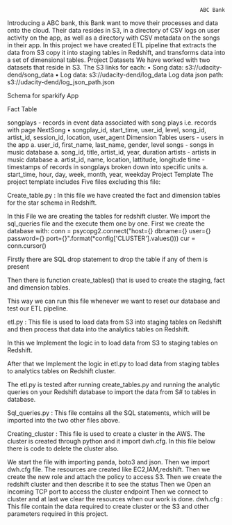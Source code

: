                                                                   ABC Bank
                                                                  
Introducing a ABC bank, this Bank want to move their processes and data onto the cloud. Their data resides in S3, in a directory of CSV logs on user activity on the app, as well as a directory with CSV metadata on the songs in their app. In this project we have created ETL pipeline that extracts the data from S3 copy it into staging tables in Redshift, and transforms data into a set of dimensional tables. Project Datasets We have worked with two datasets that reside in S3. The S3 links for each: • Song data: s3://udacity-dend/song_data • Log data: s3://udacity-dend/log_data Log data json path: s3://udacity-dend/log_json_path.json

Schema for sparkify App

Fact Table

songplays - records in event data associated with song plays i.e. records with page NextSong • songplay_id, start_time, user_id, level, song_id, artist_id, session_id, location, user_agent Dimension Tables
users - users in the app a. user_id, first_name, last_name, gender, level
songs - songs in music database a. song_id, title, artist_id, year, duration
artists - artists in music database a. artist_id, name, location, lattitude, longitude
time - timestamps of records in songplays broken down into specific units a. start_time, hour, day, week, month, year, weekday
Project Template The project template includes Five files excluding this file:

Create_table.py : In this file we have created the fact and dimension tables for the star schema in Redshift.

In this File we are creating the tables for redshift cluster. We import the sql_queries file and the  execute them one by one.
First we create the database with:
conn = psycopg2.connect("host={} dbname={} user={} password={} port={}".format(*config['CLUSTER'].values())) cur = conn.cursor()

Firstly there are SQL drop statement to drop the table if any of them is present

Then there is function create_tables() that is used to create the staging, fact and dimension tables.

This way we can run this file whenever we want to reset our database and test our ETL pipeline.

etl.py : This file is used to load data from S3 into staging tables on Redshift and then process that data into the analytics tables on Redshift.

In this we Implement the logic in to load data from S3 to staging tables on Redshift.

After that we Implement the logic in etl.py to load data from staging tables to analytics tables on Redshift cluster.

The etl.py is tested after running create_tables.py and running the analytic queries on your Redshift database to import the data from S# to tables in database.

Sql_queries.py : This file contains all the SQL statements, which will be imported into the two other files above.

Creating_cluster : This file is used to create a cluster in the AWS. The cluster is created through python and it import dwh.cfg. In this file below there is code to delete the cluster also.

We start the file with importing panda, boto3 and json.
Then we import dwh.cfg file.
The resources are created like EC2,IAM,redshift.
Then we create the new role and attach the policy to access S3.
Then we create the redshift cluster and then describe it to see the status
Then we Open an incoming TCP port to access the cluster endpoint
Then we connect to cluster and at last we clear the resources when our work is done.
dwh.cfg : This file contain the data required to create cluster or the S3 and other parameters required in this project.
